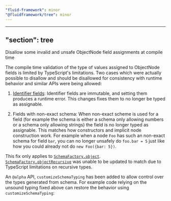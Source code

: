 ```yaml
---
"fluid-framework": minor
"@fluidframework/tree": minor
---
```

---
"section": tree
---

Disallow some invalid and unsafe ObjectNode field assignments at compile time

The compile time validation of the type of values assigned to ObjectNode fields is limited by TypeScript's limitations.
Two cases which were actually possible to disallow and should be disallowed for consistency with runtime behavior and similar APIs were being allowed:

1. [Identifier fields](https://fluidframework.com/docs/api/v2/fluid-framework/schemafactory-class#identifier-property):
   Identifier fields are immutable, and setting them produces a runtime error.
   This changes fixes them to no longer be typed as assignable.

2. Fields with non-exact schema:
   When non-exact scheme is used for a field (for example the schema is either a schema only allowing numbers or a schema only allowing strings) the field is no longer typed as assignable.
   This matches how constructors and implicit node construction work.
   For example when a node `Foo` has such an non-exact schema for field `bar`, you can no longer unsafely do `foo.bar = 5` just like how you could already not do `new Foo({bar: 5})`.

This fix only applies to [`SchemaFactory.object`](https://fluidframework.com/docs/api/v2/fluid-framework/schemafactory-class#object-method).
[`SchemaFactory.objectRecursive`](https://fluidframework.com/docs/api/v2/fluid-framework/schemafactory-class#objectrecursive-method) was unable to be updated to match due to TypeScript limitations on recursive types.

An `@alpha` API, `customizeSchemaTyping` has been added to allow control over the types generated from schema.
For example code relying on the unsound typing fixed above can restore the behavior using `customizeSchemaTyping`:
